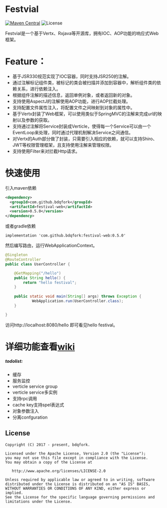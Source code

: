 # Festvial
[![Maven Central](https://img.shields.io/maven-central/v/com.github.bdqfork/festival-web.svg?label=Maven%20Central)](https://search.maven.org/search?q=g:%22com.github.bdqfork%22%20AND%20a:%22festival-web%22)
![License](https://img.shields.io/github/license/bdqfork/festival.svg)

Festvial是一个基于Vertx、Rxjava等开源库，拥有IOC、AOP功能的响应式Web框架。

# Feature：

* 基于JSR330规范实现了IOC容器，同时支持JSR250的注解。
* 通过注解标记组件类，被标记的类会被扫描并添加到容器中，解析组件类的依赖关系，进行依赖注入。
* 根据组件注解的描述信息，返回单例对象，或者返回新的对象。
* 支持使用AspectJ的注解使用AOP功能，进行AOP拦截处理。
* 支持配置文件属性注入，将配置文件之间映射到对象的属性中。
* 基于Vertx封装了Web框架，可以使用类似于SpringMVC的注解来完成url的映射以及参数的获取。
* 支持通过注解将Service封装成Verticle，使得每一个Service可以由一个EventLoop来处理，同时通过代理机制解决Service之间通信。
* 对Vertx的Auth部分做了封装，只需要引入相应的依赖，就可以支持Shiro、JWT等权限管理框架，且支持使用注解来管理权限。
* 支持使用Filter来对拦截Http请求。

# 快速使用

引入maven依赖
```xml
<dependency>
  <groupId>com.github.bdqfork</groupId>
  <artifactId>festival-web</artifactId>
  <version>0.5.0</version>
</dependency>
```

或者gradle依赖
```
implementation 'com.github.bdqfork:festival-web:0.5.0'
```

然后编写路由，运行WebApplicationContext。
```java
@Singleton
@RouteController
public class UserController {

    @GetMapping("/hello")
    public String hello() {
        return "hello festival";
    }
    
    public static void main(String[] args) throws Exception {
            WebApplication.run(UserController.class);
    }

}
```
访问http://localhost:8080/hello 即可看见hello festival。

# 详细功能查看[wiki](https://github.com/bdqfork/festival/wiki)

##### todolist:
+ 缓存
+ 服务监控
+ verticle service group
+ verticle service多实例
+ 支持rpc调用
+ cache key支持spel表达式
+ 对象参数注入
+ 分离confguration

License
-------

    Copyright (C) 2017 - present, bdqfork.

    Licensed under the Apache License, Version 2.0 (the "License");
    you may not use this file except in compliance with the License.
    You may obtain a copy of the License at

       http://www.apache.org/licenses/LICENSE-2.0

    Unless required by applicable law or agreed to in writing, software
    distributed under the License is distributed on an "AS IS" BASIS,
    WITHOUT WARRANTIES OR CONDITIONS OF ANY KIND, either express or implied.
    See the License for the specific language governing permissions and
    limitations under the License.
